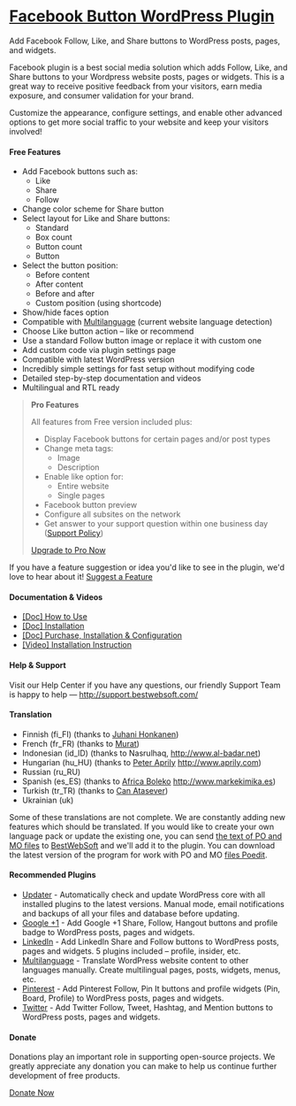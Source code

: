 <a href="https://bestwebsoft.com/products/wordpress/plugins/facebook-like-button/" target=_blank>Facebook Button WordPress Plugin</a>
========================

Add Facebook Follow, Like, and Share buttons to WordPress posts, pages, and widgets.

<p>Facebook plugin is a best social media solution which adds Follow, Like, and Share buttons to your Wordpress website posts, pages or widgets. This is a great way to receive positive feedback from your visitors, earn media exposure, and consumer validation for your brand.</p>

<p>Customize the appearance, configure settings, and enable other advanced options to get more social traffic to your website and keep your visitors involved!</p>


<div class='video'></div>


<h4>Free Features</h4>

<ul>
<li>Add Facebook buttons such as:

<ul>
<li>Like </li>
<li>Share </li>
<li>Follow </li>
</ul></li>
<li>Change color scheme for Share button</li>
<li>Select layout for Like and Share buttons:

<ul>
<li>Standard</li>
<li>Box count</li>
<li>Button count</li>
<li>Button</li>
</ul></li>
<li>Select the button position:

<ul>
<li>Before content</li>
<li>After content</li>
<li>Before and after</li>
<li>Custom position (using shortcode)</li>
</ul></li>
<li>Show/hide faces option</li>
<li>Compatible with <a href="http://bestwebsoft.com/products/wordpress/plugins/multilanguage/?k=ce7cc6ad47715a97a579a6d9b59ed8b3">Multilanguage</a> (current website language detection)</li>
<li>Choose Like button action &#8211; like or recommend</li>
<li>Use a standard Follow button image or replace it with custom one   </li>
<li>Add custom code via plugin settings page</li>
<li>Compatible with latest WordPress version</li>
<li>Incredibly simple settings for fast setup without modifying code</li>
<li>Detailed step-by-step documentation and videos</li>
<li>Multilingual and RTL ready</li>
</ul>

<blockquote>
  <p><strong>Pro Features</strong></p>
  
  <p>All features from Free version included plus:</p>
  
  <ul>
  <li>Display Facebook buttons for certain pages and/or post types     </li>
  <li>Сhange meta tags:
  
  <ul>
  <li>Image</li>
  <li>Description</li>
  </ul></li>
  <li>Enable like option for:
  
  <ul>
  <li>Entire website</li>
  <li>Single pages</li>
  </ul></li>
  <li>Facebook button preview </li>
  <li>Configure all subsites on the network</li>
  <li>Get answer to your support question within one business day (<a href="http://bestwebsoft.com/support-policy/">Support Policy</a>)</li>
  </ul>
  
  <p><a href="http://bestwebsoft.com/products/wordpress/plugins/facebook-like-button/?k=4caab51af6593e97ad1e329fe0f53072">Upgrade to Pro Now</a></p>
</blockquote>

<p>If you have a feature suggestion or idea you'd like to see in the plugin, we'd love to hear about it! <a href="http://support.bestwebsoft.com/hc/en-us/requests/new">Suggest a Feature</a></p>

<h4>Documentation &#38; Videos</h4>

<ul>
<li><a href="https://docs.google.com/document/d/1gy5uDVoebmYRUvlKRwBmc97jdJFz7GvUCtXy3L7r_Yg/">[Doc] How to Use</a></li>
<li><a href="https://docs.google.com/document/d/1LDmKKxLHq0GavaGcevj4g-8SjLcYPruSKg5Kos9plxM/">[Doc] Installation</a></li>
<li><a href="https://docs.google.com/document/d/1iYerN1G4RrM7EelBlbmQdcYv_tzWWBYwBtYmIkcnOVo/">[Doc] Purchase, Installation &#38; Configuration</a></li>
<li><a href="https://www.youtube.com/watch?v=pAKsQPz3RZc">[Video] Installation Instruction</a></li>
</ul>

<h4>Help &#38; Support</h4>

<p>Visit our Help Center if you have any questions, our friendly Support Team is happy to help &#8212; <a href="http://support.bestwebsoft.com/">http://support.bestwebsoft.com/</a></p>

<h4>Translation</h4>

<ul>
<li>Finnish (fi_FI) (thanks to <a href="mailto:juhani.honkanen@dnainternet.net">Juhani Honkanen</a>)</li>
<li>French (fr_FR) (thanks to <a href="mailto:wpthemefr@gmail.com">Murat</a>)</li>
<li>Indonesian (id_ID) (thanks to Nasrulhaq, <a href="http://www.al-badar.net" rel="nofollow">http://www.al-badar.net</a>)</li>
<li>Hungarian (hu_HU) (thanks to <a href="mailto:solarside09@gmail.com">Peter Aprily</a> <a href="http://www.aprily.com" rel="nofollow">http://www.aprily.com</a>)</li>
<li>Russian (ru_RU)</li>
<li>Spanish (es_ES) (thanks to <a href="mailto:info@markekimika.es">Africa Boleko</a> <a href="http://www.markekimika.es" rel="nofollow">http://www.markekimika.es</a>)</li>
<li>Turkish (tr_TR) (thanks to <a href="mailto:webmaster@canatasever.com">Can Atasever</a>)</li>
<li>Ukrainian (uk)</li>
</ul>

<p>Some of these translations are not complete. We are constantly adding new features which should be translated. If you would like to create your own language pack or update the existing one, you can send <a href="http://codex.wordpress.org/Translating_WordPress">the text of PO and MO files</a> to <a href="http://support.bestwebsoft.com/hc/en-us/requests/new">BestWebSoft</a> and we'll add it to the plugin. You can download the latest version of the program for work with PO and MO <a href="http://www.poedit.net/download.php">files Poedit</a>.</p>

<h4>Recommended Plugins</h4>

<ul>
<li><a href="http://bestwebsoft.com/products/wordpress/plugins/updater/?k=5019f1216fc048f1419fe4645da69381">Updater</a> - Automatically check and update WordPress core with all installed plugins to the latest versions. Manual mode, email notifications and backups of all your files and database before updating.</li>
<li><a href="http://bestwebsoft.com/products/wordpress/plugins/google-plus-one/?k=1f911e6a8a57be8dec36aa4c617773d2">Google +1</a> - Add Google +1 Share, Follow, Hangout buttons and profile badge to WordPress posts, pages and widgets.</li>
<li><a href="http://bestwebsoft.com/products/wordpress/plugins/linkedin/?k=b51477f9bcefca82ad8a4a1901806171">LinkedIn</a> - Add LinkedIn Share and Follow buttons to WordPress posts, pages and widgets. 5 plugins included &#8211; profile, insider, etc.</li>
<li><a href="http://bestwebsoft.com/products/wordpress/plugins/multilanguage/?k=ce7cc6ad47715a97a579a6d9b59ed8b3">Multilanguage</a> - Translate WordPress website content to other languages manually. Create multilingual pages, posts, widgets, menus, etc.</li>
<li><a href="http://bestwebsoft.com/products/wordpress/plugins/pinterest/?k=6c0ee1d224732f70f3099746cfc82c92">Pinterest</a> - Add Pinterest Follow, Pin It buttons and profile widgets (Pin, Board, Profile) to WordPress posts, pages and widgets.</li>
<li><a href="http://bestwebsoft.com/products/wordpress/plugins/twitter/?k=f1d29ef28baa75cc05d52def8ca1021d">Twitter</a> - Add Twitter Follow, Tweet, Hashtag, and Mention buttons to WordPress posts, pages and widgets.</li>
</ul>

<h4>Donate</h4>

<p>Donations play an important role in supporting open-source projects. We greatly appreciate any donation you can make to help us continue further development of free products.</p>

<p><a href="http://bestwebsoft.com/donate/">Donate Now</a></p>